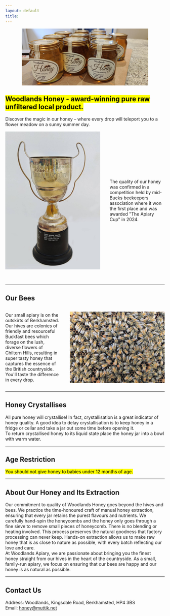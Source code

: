 ```yaml
---
layout: default
title:
---
```

<img src="honeyjars.jpeg" alt="Honey Jars" width="400" style="display:block; margin:0 auto 15px auto;">

## <mark>Woodlands Honey - award-winning pure raw unfiltered local product.</mark>
Discover the magic in our honey – where every drop will teleport you to a flower meadow on a sunny summer day.<br>
<div style="display:flex; align-items:center;">
  <img src="theapiarycup.jpeg" alt="Apiary Cup" width="300" style="float:left; margin-right:15px;">
  <p style="margin-left:15px;">
  The quality of our honey was confirmed in a competition held by mid-Bucks beekeepers association where it won the first place and was awarded "The Apiary Cup" in 2024.<br>
  </p>
</div>
<br><br>

---

## Our Bees
<div style="display:flex; align-items:center;">
  <p style="margin-right:15px;">
  Our small apiary is on the outskirts of Berkhamsted. Our hives are colonies of friendly and resourceful Buckfast bees which forage on the lush, 
  diverse flowers of Chiltern Hills, resulting in super tasty honey that captures the essence of the British countryside. You'll taste the difference in every drop.<br>
  </p>
  <img src="manybees.jpeg" alt="Many bees" width="300" style="float:right; margin-left:15px;">
</div>

---

## Honey Crystallises
All pure honey will crystallise! In fact, crystallisation is a great indicator of honey quality.  A good idea to delay crystallisation is to keep honey in a fridge or cellar and take a jar out some time before opening it.<br>
To return crystallised honey to its liquid state place the honey jar into a bowl with warm water.

---

## Age Restriction
<mark>You should not give honey to babies under 12 months of age.​​</mark>

---
  
## About Our Honey and Its Extraction
Our commitment to quality of Woodlands Honey goes beyond the hives and bees. We practice the time-honoured craft of manual honey extraction, ensuring that every
jar retains the purest flavours and nutrients. We carefully hand-spin the honeycombs and the honey only goes through a fine sieve to remove small pieces of honeycomb.
There is no blending or heating involved. This process preserves the natural goodness that factory processing can never keep. Hands-on extraction allows us to make
raw honey that is as close to nature as possible, with every batch reflecting our love and care.<br>
​At Woodlands Apiary, we are passionate about bringing you the finest honey straight from our hives in the heart of the countryside. As a small, family-run apiary,
we focus on ensuring that our bees are happy and our honey is as natural as possible.<br>

---

## Contact Us
Address: Woodlands, Kingsdale Road, Berkhamsted, HP4 3BS<br>
Email: honey@muttik.net
